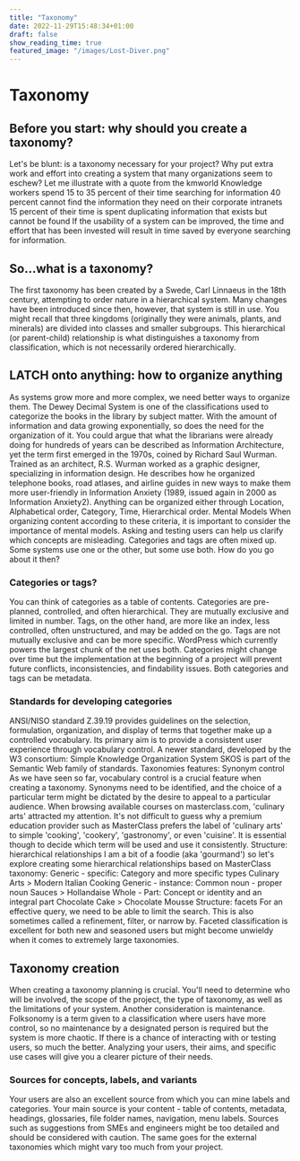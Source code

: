 ```yaml
---
title: "Taxonomy"
date: 2022-11-29T15:48:34+01:00
draft: false
show_reading_time: true
featured_image: "/images/Lost-Diver.png"
---
```


# Taxonomy 

## Before you start: why should you create a taxonomy?

Let's be blunt: is a taxonomy necessary for your project? Why put extra work and effort into creating a system that many organizations seem to eschew? Let me illustrate with a quote from the kmworld
Knowledge workers spend 15 to 35 percent of their time searching for information
40 percent cannot find the information they need on their corporate intranets
15 percent of their time is spent duplicating information that exists but cannot be found
If the usability of a system can be improved, the time and effort that has been invested will result in time saved by everyone searching for information. 

## So...what is a taxonomy?

The first taxonomy has been created by a Swede, Carl Linnaeus in the 18th century, attempting to order nature in a hierarchical system. Many changes have been introduced since then, however, that system is still in use. You might recall that three kingdoms (originally they were animals, plants, and minerals) are divided into classes and smaller subgroups. This hierarchical (or parent-child) relationship is what distinguishes a taxonomy from classification, which is not necessarily ordered hierarchically.

## LATCH onto anything: how to organize anything

As systems grow more and more complex, we need better ways to organize them. The Dewey Decimal System is one of the classifications used to categorize the books in the library by subject matter. 
With the amount of information and data growing exponentially, so does the need for the organization of it. You could argue that what the librarians were already doing for hundreds of years can be described as Information Architecture, yet the term first emerged in the 1970s, coined by Richard Saul Wurman. Trained as an architect, R.S. Wurman worked as a graphic designer, specializing in information design. He describes how he organized telephone books, road atlases, and airline guides in new ways to make them more user-friendly in Information Anxiety (1989, issued again in 2000 as Information Anxiety2).  Anything can be organized either through
Location,
Alphabetical order,
Category,
Time,
Hierarchical order.
Mental Models
When organizing content according to these criteria, it is important to consider the importance of mental models. Asking and testing users can help us clarify which concepts are misleading. 
Categories and tags are often mixed up. Some systems use one or the other, but some use both.  How do you go about it then?

### Categories or tags?

You can think of categories as a table of contents. Categories are pre-planned, controlled, and often hierarchical. They are mutually exclusive and limited in number. Tags, on the other hand, are more like an index, less controlled, often unstructured, and may be added on the go. Tags are not mutually exclusive and can be more specific.
WordPress which currently powers the largest chunk of the net uses both. 
Categories might change over time but the implementation at the beginning of a project will prevent future conflicts, inconsistencies, and findability issues. Both categories and tags can be metadata.

### Standards for developing categories

ANSI/NISO standard Z.39.19 provides guidelines on the selection, formulation, organization, and display of terms that together make up a controlled vocabulary.  Its primary aim is to provide a consistent user experience through vocabulary control. A newer standard, developed by the W3 consortium: Simple Knowledge Organization System SKOS is part of the Semantic Web family of standards. 
Taxonomies features: Synonym control
As we have seen so far, vocabulary control is a crucial feature when creating a taxonomy. Synonyms need to be identified, and the choice of a particular term might be dictated by the desire to appeal to a particular audience. When browsing available courses on masterclass.com, 'culinary arts' attracted my attention. It's not difficult to guess why a premium education provider such as MasterClass prefers the label of 'culinary arts' to simple 'cooking', 'cookery', 'gastronomy', or even 'cuisine'.  It is essential though to decide which term will be used and use it consistently. 
Structure: hierarchical relationships
I am a bit of a foodie (aka 'gourmand') so let's explore creating some hierarchical relationships based on MasterClass taxonomy: 
Generic - specific: Category and more specific  types
Culinary Arts > Modern Italian Cooking 
Generic - instance: Common noun - proper noun
Sauces > Hollandaise
Whole - Part: Concept or identity and an integral part
Chocolate Cake > Chocolate Mousse
Structure: facets
For an effective query, we need to be able to limit the search. This is also sometimes called a refinement, filter, or narrow by. Faceted classification is excellent for both new and seasoned users but might become unwieldy when it comes to extremely large taxonomies. 

## Taxonomy creation

When creating a taxonomy planning is crucial. You'll need to determine who will be involved, the scope of the project, the type of taxonomy, as well as the limitations of your system. Another consideration is maintenance.  Folksonomy is a term given to a classification where users have more control, so no maintenance by a designated person is required but the system is more chaotic. If there is a chance of interacting with or testing users, so much the better.  Analyzing your users, their aims, and specific use cases will give you a clearer picture of their needs. 

### Sources for concepts, labels, and variants

Your users are also an excellent source from which you can mine labels and categories. Your main source is your content - 
table of contents,
metadata, 
headings, 
glossaries, 
file folder names, 
navigation, 
menu labels.
Sources such as suggestions from SMEs and engineers might be too detailed and should be considered with caution. The same goes for the external taxonomies which might vary too much from your project. 
